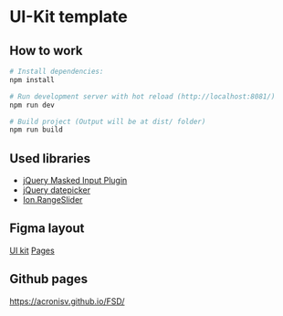 # UI-Kit template

## How to work
``` bash
# Install dependencies:
npm install

# Run development server with hot reload (http://localhost:8081/)
npm run dev

# Build project (Output will be at dist/ folder)
npm run build
```

## Used libraries

- [jQuery Masked Input Plugin](https://github.com/digitalBush/jquery.maskedinput)
- [jQuery datepicker](https://github.com/t1m0n/air-datepicker)
- [Ion.RangeSlider](https://github.com/IonDen/ion.rangeSlider)

## Figma layout
[UI kit](https://www.figma.com/file/MumYcKVk9RkKZEG6dR5E3A/FSD-frontend-education-program.-The-2nd-task?node-id)
[Pages](https://www.figma.com/file/MumYcKVk9RkKZEG6dR5E3A/FSD-frontend-education-program.-The-2nd-task?node-id=18370%3A2)

## Github pages
https://acronisv.github.io/FSD/
